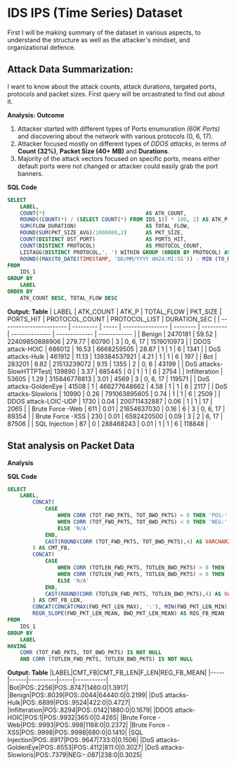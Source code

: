 # IDS IPS (Time Series) Dataset 
First I will be making summary of the dataset in various aspects, to understand the structure as well as the attacker's mindset, and organizational defence. 

## Attack Data Summarization: 
I want to know about the attack counts, attack durations, targated ports, protocols and packet sizes. First query will be orcastrated to find out about it. 

**Analysis: Outcome** 
1. Attacker started with different types of Ports enumuration *(60K Ports)* and discovering about the network with various protocols (0, 6, 17).
2. Attacker focused mostly on different types of *DDOS attacks*, in terms of **Count (32%)**, **Packet Size (40+ MB)** and **Durations**. 
3. Majority of the attack vectors focused on specific ports, means either default ports were not changed or attacker could easily grab the port banners. 
 
 
**SQL Code**
```sql  
SELECT
    LABEL,
    COUNT(*)                                AS ATK_COUNT,
    ROUND((COUNT(*) / (SELECT COUNT(*) FROM IDS_1)) * 100, 2) AS ATK_P,
    SUM(FLOW_DURATION)                      AS TOTAL_FLOW,
    ROUND(SUM(PKT_SIZE_AVG)/1000000,2)      AS PKT_SIZE,
    COUNT(DISTINCT DST_PORT)                AS PORTS_HIT,
    COUNT(DISTINCT PROTOCOL)                AS PROTOCOL_COUNT,
    LISTAGG(DISTINCT PROTOCOL,', ') WITHIN GROUP (ORDER BY PROTOCOL) AS PROTOCOL_LIST, 
    ROUND((MAX(TO_DATE(TIMESTAMP, 'DD/MM/YYYY HH24:MI:SS')) - MIN (TO_DATE(TIMESTAMP, 'DD/MM/YYYY HH24:MI:SS'))) * 24 * 60* 60, 2) AS DURATION_SEC
FROM
    IDS_1
GROUP BY
    LABEL
ORDER BY
    ATK_COUNT DESC, TOTAL_FLOW DESC
```

**Output: Table**
| LABEL                   | ATK_COUNT | ATK_P | TOTAL_FLOW      | PKT_SIZE | PORTS_HIT | PROTOCOL_COUNT | PROTOCOL_LIST | DURATION_SEC |
| ----------------------- | --------- | ----- | ---------------- | -------- | --------- | -------------- | ------------- | ------------ |
| Benign                  | 2470181   | 59.52 | 22409850888906   | 279.77   | 60790     | 3              | 0, 6, 17      | 1519010973   |
| DDOS attack-HOIC        | 686012    | 16.53 | 6668259505       | 28.87    | 1         | 1              | 6             | 1341         |
| DoS attacks-Hulk        | 461912    | 11.13 | 139384537921     | 4.21     | 1         | 1              | 6             | 197          |
| Bot                     | 283201    | 6.82  | 21513239072      | 9.15     | 1355      | 2              | 0, 6          | 43199        |
| DoS attacks-SlowHTTPTest| 139890    | 3.37  | 685445           | 0        | 1         | 1              | 6             | 2754         |
| Infilteration           | 53605     | 1.29  | 315846778813     | 3.01     | 4569      | 3              | 0, 6, 17      | 119571       |
| DoS attacks-GoldenEye   | 41508     | 1     | 466277648662     | 4.58     | 1         | 1              | 6             | 2117         |
| DoS attacks-Slowloris   | 10990     | 0.26  | 791063895605     | 0.74     | 1         | 1              | 6             | 2509         |
| DDOS attack-LOIC-UDP    | 1730      | 0.04  | 200711432887     | 0.06     | 1         | 1              | 17            | 2065         |
| Brute Force -Web        | 611       | 0.01  | 21654637030      | 0.16     | 6         | 3              | 0, 6, 17      | 89354        |
| Brute Force -XSS        | 230       | 0.01  | 6592420500       | 0.09     | 3         | 2              | 6, 17        | 87506        |
| SQL Injection           | 87        | 0     | 288468243        | 0.01     | 1         | 1              | 6             | 118848       |



## Stat analysis on Packet Data

**Analysis** 


**SQL Code**
```sql
SELECT 
    LABEL,
        CONCAT(
            CASE 
                WHEN CORR (TOT_FWD_PKTS, TOT_BWD_PKTS) > 0 THEN 'POS:'
                WHEN CORR (TOT_FWD_PKTS, TOT_BWD_PKTS) < 0 THEN 'NEG:'
                ELSE 'N/A'
            END, 
            CAST(ROUND(CORR (TOT_FWD_PKTS, TOT_BWD_PKTS),4) AS VARCHAR2(10))
        ) AS CMT_FB,
        CONCAT(    
            CASE 
                WHEN CORR (TOTLEN_FWD_PKTS, TOTLEN_BWD_PKTS) > 0 THEN 'POS:'
                WHEN CORR (TOTLEN_FWD_PKTS, TOTLEN_BWD_PKTS) < 0 THEN 'NEG:'
                ELSE 'N/A'
            END,
            CAST(ROUND(CORR (TOTLEN_FWD_PKTS, TOTLEN_BWD_PKTS),4) AS VARCHAR2(10))
        ) AS CMT_FB_LEN, 
        CONCAT(CONCAT(MAX(FWD_PKT_LEN_MAX), ':'), MIN(FWD_PKT_LEN_MIN)) AS F_LEN,
        REGR_SLOPE(FWD_PKT_LEN_MEAN, BWD_PKT_LEN_MEAN) AS REG_FB_MEAN      
FROM 
    IDS_1
GROUP BY 
    LABEL  
HAVING 
    CORR (TOT_FWD_PKTS, TOT_BWD_PKTS) IS NOT NULL
    AND CORR (TOTLEN_FWD_PKTS, TOTLEN_BWD_PKTS) IS NOT NULL
```

**Output: Table**
|LABEL|CMT_FB|CMT_FB_LEN|F_LEN|REG_FB_MEAN|
|-----|------|----------|-----|-----------|
|Bot|POS:.2256|POS:.8747|1460:0|1.3917|
|Benign|POS:.8039|POS:.0044|64440:0|0.2199|
|DoS attacks-Hulk|POS:.6899|POS:.9524|422:0|0.4727|
|Infilteration|POS:.8294|POS:.0142|1880:0|0.1679|
|DDOS attack-HOIC|POS:1|POS:.9932|365:0|0.4265|
|Brute Force -Web|POS:.9993|POS:.998|1168:0|0.2372|
|Brute Force -XSS|POS:.9998|POS:.9998|680:0|0.1410|
|SQL Injection|POS:.8917|POS:.9647|733:0|0.1506|
|DoS attacks-GoldenEye|POS:.6553|POS:.4112|811:0|0.3027|
|DoS attacks-Slowloris|POS:.7379|NEG:-.087|238:0|0.3025|





